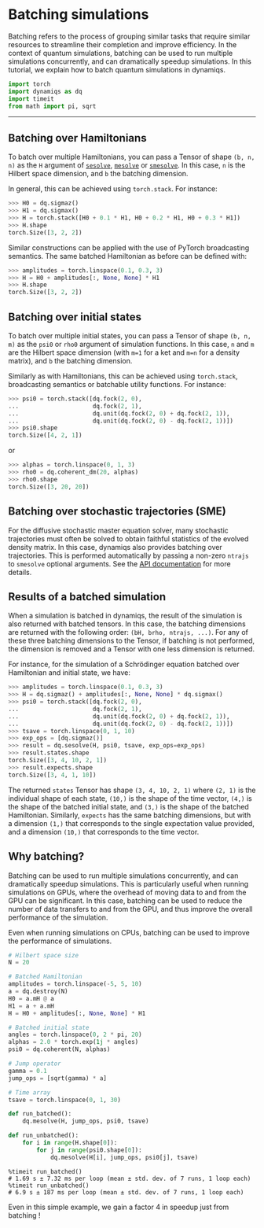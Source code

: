 # Batching simulations

Batching refers to the process of grouping similar tasks that require similar resources to streamline their completion and improve efficiency. In the context of quantum simulations, batching can be used to run multiple simulations concurrently, and can dramatically speedup simulations. In this tutorial, we explain how to batch quantum simulations in dynamiqs.

```python
import torch
import dynamiqs as dq
import timeit
from math import pi, sqrt
```

***

## Batching over Hamiltonians

To batch over multiple Hamiltonians, you can pass a Tensor of shape `(b, n, n)` as the `H` argument of [`sesolve`](/python_api/solvers/sesolve.html), [`mesolve`](/python_api/solvers/mesolve.html) or [`smesolve`](/python_api/solvers/smesolve.html). In this case, `n` is the Hilbert space dimension, and `b` the batching dimension.

In general, this can be achieved using `torch.stack`. For instance:
```python
>>> H0 = dq.sigmaz()
>>> H1 = dq.sigmax()
>>> H = torch.stack([H0 + 0.1 * H1, H0 + 0.2 * H1, H0 + 0.3 * H1])
>>> H.shape
torch.Size([3, 2, 2])

```

Similar constructions can be applied with the use of PyTorch broadcasting semantics. The same batched Hamiltonian as before can be defined with:
```python
>>> amplitudes = torch.linspace(0.1, 0.3, 3)
>>> H = H0 + amplitudes[:, None, None] * H1
>>> H.shape
torch.Size([3, 2, 2])

```

## Batching over initial states

To batch over multiple initial states, you can pass a Tensor of shape `(b, n, m)` as the `psi0` or `rho0` argument of simulation functions. In this case, `n` and `m` are the Hilbert space dimension (with `m=1` for a ket and `m=n` for a density matrix), and `b` the batching dimension.

Similarly as with Hamiltonians, this can be achieved using `torch.stack`, broadcasting semantics or batchable utility functions. For instance:
```python
>>> psi0 = torch.stack([dq.fock(2, 0),
...                     dq.fock(2, 1),
...                     dq.unit(dq.fock(2, 0) + dq.fock(2, 1)),
...                     dq.unit(dq.fock(2, 0) - dq.fock(2, 1))])
>>> psi0.shape
torch.Size([4, 2, 1])
```
or
```python
>>> alphas = torch.linspace(0, 1, 3)
>>> rho0 = dq.coherent_dm(20, alphas)
>>> rho0.shape
torch.Size([3, 20, 20])

```

## Batching over stochastic trajectories (SME)

For the diffusive stochastic master equation solver, many stochastic trajectories must often be solved to obtain faithful statistics of the evolved density matrix. In this case, dynamiqs also provides batching over trajectories. This is performed automatically by passing a non-zero `ntrajs` to `smesolve` optional arguments. See the [API documentation](/python_api/solvers/smesolve.html) for more details.

## Results of a batched simulation

When a simulation is batched in dynamiqs, the result of the simulation is also returned with batched tensors. In this case, the batching dimensions are returned with the following order: `(bH, brho, ntrajs, ...)`. For any of these three batching dimensions to the Tensor, if batching is not performed, the dimension is removed and a Tensor with one less dimension is returned.

For instance, for the simulation of a Schrödinger equation batched over Hamiltonian and initial state, we have:
```python
>>> amplitudes = torch.linspace(0.1, 0.3, 3)
>>> H = dq.sigmaz() + amplitudes[:, None, None] * dq.sigmax()
>>> psi0 = torch.stack([dq.fock(2, 0),
...                     dq.fock(2, 1),
...                     dq.unit(dq.fock(2, 0) + dq.fock(2, 1)),
...                     dq.unit(dq.fock(2, 0) - dq.fock(2, 1))])
>>> tsave = torch.linspace(0, 1, 10)
>>> exp_ops = [dq.sigmaz()]
>>> result = dq.sesolve(H, psi0, tsave, exp_ops=exp_ops)
>>> result.states.shape
torch.Size([3, 4, 10, 2, 1])
>>> result.expects.shape
torch.Size([3, 4, 1, 10])
```
The returned `states` Tensor has shape `(3, 4, 10, 2, 1)` where `(2, 1)` is the individual shape of each state, `(10,)` is the shape of the time vector, `(4,)` is the shape of the batched initial state, and `(3,)` is the shape of the batched Hamiltonian. Similarly, `expects` has the same batching dimensions, but with a dimension `(1,)` that corresponds to the single expectation value provided, and a dimension `(10,)` that corresponds to the time vector.


## Why batching?

Batching can be used to run multiple simulations concurrently, and can dramatically speedup simulations. This is particularly useful when running simulations on GPUs, where the overhead of moving data to and from the GPU can be significant. In this case, batching can be used to reduce the number of data transfers to and from the GPU, and thus improve the overall performance of the simulation.

Even when running simulations on CPUs, batching can be used to improve the performance of simulations.

```python
# Hilbert space size
N = 20

# Batched Hamiltonian
amplitudes = torch.linspace(-5, 5, 10)
a = dq.destroy(N)
H0 = a.mH @ a
H1 = a + a.mH
H = H0 + amplitudes[:, None, None] * H1

# Batched initial state
angles = torch.linspace(0, 2 * pi, 20)
alphas = 2.0 * torch.exp(1j * angles)
psi0 = dq.coherent(N, alphas)

# Jump operator
gamma = 0.1
jump_ops = [sqrt(gamma) * a]

# Time array
tsave = torch.linspace(0, 1, 30)

def run_batched():
    dq.mesolve(H, jump_ops, psi0, tsave)

def run_unbatched():
    for i in range(H.shape[0]):
        for j in range(psi0.shape[0]):
            dq.mesolve(H[i], jump_ops, psi0[j], tsave)

```
```text
%timeit run_batched()
# 1.69 s ± 7.32 ms per loop (mean ± std. dev. of 7 runs, 1 loop each)
%timeit run_unbatched()
# 6.9 s ± 187 ms per loop (mean ± std. dev. of 7 runs, 1 loop each)

```

Even in this simple example, we gain a factor 4 in speedup just from batching !
